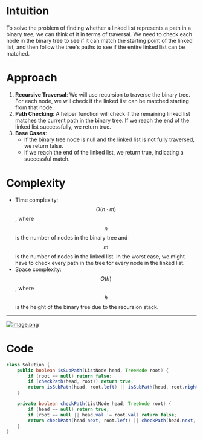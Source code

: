 
# Intuition
To solve the problem of finding whether a linked list represents a path in a binary tree, we can think of it in terms of traversal. We need to check each node in the binary tree to see if it can match the starting point of the linked list, and then follow the tree's paths to see if the entire linked list can be matched.

# Approach
1. **Recursive Traversal**: We will use recursion to traverse the binary tree. For each node, we will check if the linked list can be matched starting from that node.
2. **Path Checking**: A helper function will check if the remaining linked list matches the current path in the binary tree. If we reach the end of the linked list successfully, we return true.
3. **Base Cases**: 
   - If the binary tree node is null and the linked list is not fully traversed, we return false.
   - If we reach the end of the linked list, we return true, indicating a successful match.

# Complexity
- Time complexity: $$O(n \cdot m)$$, where $$n$$ is the number of nodes in the binary tree and $$m$$ is the number of nodes in the linked list. In the worst case, we might have to check every path in the tree for every node in the linked list.
- Space complexity: $$O(h)$$, where $$h$$ is the height of the binary tree due to the recursion stack.
---
<a href = https://leetcode.com/problems/linked-list-in-binary-tree/submissions/1381921929/>![image.png](https://assets.leetcode.com/users/images/d9809c9a-dc7b-4eab-b5e7-fea12ac5a509_1725702549.5584793.png)</a>

# Code
```java []
class Solution {
    public boolean isSubPath(ListNode head, TreeNode root) {
        if (root == null) return false;
        if (checkPath(head, root)) return true;
        return isSubPath(head, root.left) || isSubPath(head, root.right);
    }

    private boolean checkPath(ListNode head, TreeNode root) {
        if (head == null) return true;
        if (root == null || head.val != root.val) return false;
        return checkPath(head.next, root.left) || checkPath(head.next, root.right);
    }
}
```
